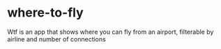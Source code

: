 # where-to-fly
Wtf is an app that shows where you can fly from an airport, filterable by airline and number of connections
